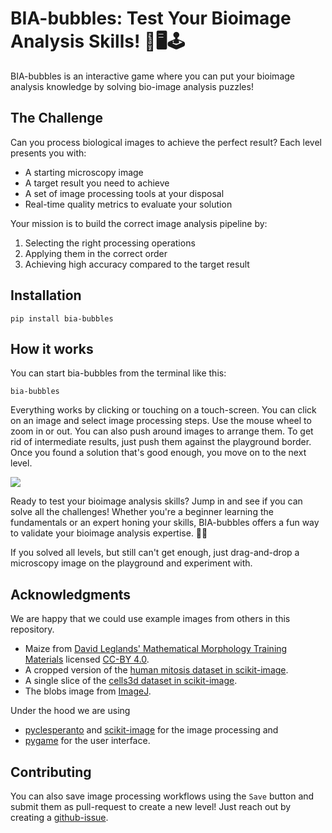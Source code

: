 # BIA-bubbles: Test Your Bioimage Analysis Skills! 🔬🖥️🕹️

BIA-bubbles is an interactive game where you can put your bioimage analysis knowledge by solving bio-image analysis puzzles! 

## The Challenge

Can you process biological images to achieve the perfect result? Each level presents you with:
- A starting microscopy image
- A target result you need to achieve
- A set of image processing tools at your disposal
- Real-time quality metrics to evaluate your solution

Your mission is to build the correct image analysis pipeline by:
1. Selecting the right processing operations
2. Applying them in the correct order
3. Achieving high accuracy compared to the target result

## Installation

```
pip install bia-bubbles
```

## How it works

You can start bia-bubbles from the terminal like this:
```
bia-bubbles
```

Everything works by clicking or touching on a touch-screen. You can click on an image and select image processing steps. Use the mouse wheel to zoom in or out. You can also push around images to arrange them. To get rid of intermediate results, just push them against the playground border. Once you found a solution that's good enough, you move on to the next level.

![](docs/bia-bubbles-demo.gif)

Ready to test your bioimage analysis skills? Jump in and see if you can solve all the challenges! Whether you're a beginner learning the fundamentals or an expert honing your skills, BIA-bubbles offers a fun way to validate your bioimage analysis expertise. 🎯🔬


If you solved all levels, but still can't get enough, just drag-and-drop a microscopy image on the playground and experiment with. 

## Acknowledgments

We are happy that we could use example images from others in this repository.
* Maize from [David Leglands' Mathematical Morphology Training Materials](https://github.com/dlegland/mathematical_morphology_with_MorphoLibJ/) licensed [CC-BY 4.0](https://github.com/dlegland/mathematical_morphology_with_MorphoLibJ/blob/master/LICENSE).
* A cropped version of the [human mitosis dataset in scikit-image](https://scikit-image.org/docs/stable/api/skimage.data.html#skimage.data.human_mitosis).
* A single slice of the [cells3d dataset in scikit-image](https://scikit-image.org/docs/stable/api/skimage.data.html#skimage.data.cells3d).
* The blobs image from [ImageJ](https://imagej.net).

Under the hood we are using
* [pyclesperanto](https://github.com/clEsperanto/pyclesperanto) and [scikit-image](https://scikit-image.org/) for the image processing and
* [pygame](https://www.pygame.org/news) for the user interface.

## Contributing

You can also save image processing workflows using the `Save` button and submit them as pull-request to create a new level! Just reach out by creating a [github-issue](https://github.com/haesleinhuepf/bia-bubbles/issues).

